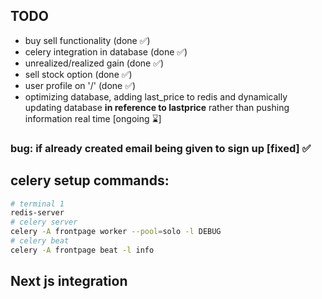 ## TODO
* buy sell functionality (done ✅) 
*  celery integration in database (done ✅)
* unrealized/realized gain (done ✅)
* sell stock option (done ✅)
* user profile on '/' (done ✅)
* optimizing database, adding last_price to redis and dynamically updating database **in reference to lastprice** rather than pushing information real time [ongoing ⌛]
### bug: if already created email being given to sign up [fixed] ✅
## celery setup commands: 
```bash
# terminal 1
redis-server
# celery server
celery -A frontpage worker --pool=solo -l DEBUG
# celery beat
celery -A frontpage beat -l info
```

## Next js integration

